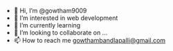 - 👋 Hi, I’m @gowtham9009
- 👀 I’m interested in web development
- 🌱 I’m currently learning 
- 💞️ I’m looking to collaborate on ...
- 📫 How to reach me gowthambandlapalli@gmail.com

<!---
gowtham9009/gowtham9009 is a ✨ special ✨ repository because its `README.md` (this file) appears on your GitHub profile.
You can click the Preview link to take a look at your changes.
--->
